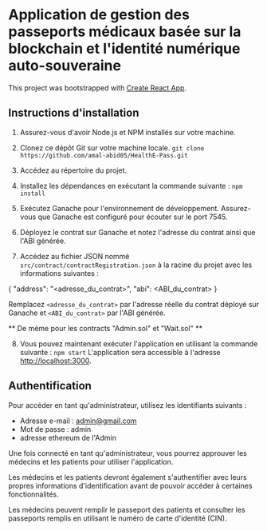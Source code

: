 # Application de gestion des passeports médicaux basée sur la blockchain et l'identité numérique auto-souveraine

This project was bootstrapped with [Create React App](https://github.com/facebook/create-react-app).

## Instructions d'installation

1. Assurez-vous d'avoir Node.js et NPM installés sur votre machine.

2. Clonez ce dépôt Git sur votre machine locale.
  ``` git clone https://github.com/amal-abid05/HealthE-Pass.git ```


3. Accédez au répertoire du projet.

4. Installez les dépendances en exécutant la commande suivante :
  ``` npm install ```

5. Exécutez Ganache pour l'environnement de développement. Assurez-vous que Ganache est configuré pour écouter sur le port 7545.


6. Déployez le contrat sur Ganache et notez l'adresse du contrat ainsi que l'ABI générée.

7. Accédez au fichier JSON nommé `src/contract/contractRegistration.json` à la racine du projet avec les informations suivantes :

{
"address": "<adresse_du_contrat>",
"abi": <ABI_du_contrat>
}

Remplacez `<adresse_du_contrat>` par l'adresse réelle du contrat déployé sur Ganache et `<ABI_du_contrat>` par l'ABI générée.

** De méme pour les contracts "Admin.sol" et "Wait.sol" **

8. Vous pouvez maintenant exécuter l'application en utilisant la commande suivante :
  ``` npm start ```
L'application sera accessible à l'adresse [http://localhost:3000](http://localhost:3000).


## Authentification

Pour accéder en tant qu'administrateur, utilisez les identifiants suivants :

- Adresse e-mail : admin@gmail.com
- Mot de passe : admin
- adresse ethereum de l'Admin

Une fois connecté en tant qu'administrateur, vous pourrez approuver les médecins et les patients pour utiliser l'application.

Les médecins et les patients devront également s'authentifier avec leurs propres informations d'identification avant de pouvoir accéder à certaines fonctionnalités.

Les médecins peuvent remplir le passeport des patients et consulter les passeports remplis en utilisant le numéro de carte d'identité (CIN).
